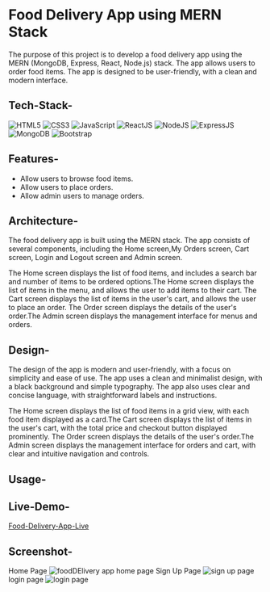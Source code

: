 # Food Delivery App using MERN Stack

The purpose of this project is to develop a food delivery app using the MERN (MongoDB, Express, React, Node.js) stack. The app allows users to order food items. The app is designed to be user-friendly, with a clean and modern interface.


## Tech-Stack-

<div align="left">
<img alt="HTML5" src="https://img.shields.io/badge/html5-%23E34F26.svg?style=for-the-badge&logo=html5&logoColor=white"/>
<img alt="CSS3" src="https://img.shields.io/badge/css3-%231572B6.svg?style=for-the-badge&logo=css3&logoColor=white"/> 
<img alt="JavaScript" src="https://img.shields.io/badge/javascript-%23323330.svg?style=for-the-badge&logo=javascript&logoColor=%23F7DF1E"/>
<img alt="ReactJS" src="https://img.shields.io/badge/react-%2320232a.svg?style=for-the-badge&logo=react&logoColor=%2361DAFB"/>
<img alt="NodeJS" src="https://img.shields.io/badge/node.js-6DA55F?style=for-the-badge&logo=node.js&logoColor=white"/>
<img alt="ExpressJS" src="https://img.shields.io/badge/express.js-%23404d59.svg?style=for-the-badge&logo=express&logoColor=%2361DAFB"/>
<img alt="MongoDB" src="https://img.shields.io/badge/MongoDB-%234ea94b.svg?style=for-the-badge&logo=mongodb&logoColor=white"/>
<img alt="Bootstrap" src="https://img.shields.io/badge/bootstrap-%23563D7C.svg?style=for-the-badge&logo=bootstrap&logoColor=white"/>
</div>


## Features-

- Allow users to browse food items.
- Allow users to place orders.
- Allow admin users to manage orders.

## Architecture-

The food delivery app is built using the MERN stack. The app consists of several components, including the Home screen,My Orders screen, Cart screen, Login and Logout screen and Admin screen. 

The Home screen displays the list of food items, and includes a search bar and number of items to be ordered options.The Home screen displays the list of items in the menu, and allows the user to add items to their cart. The Cart screen displays the list of items in the user's cart, and allows the user to place an order. The Order screen displays the details of the user's order.The Admin screen displays the management interface for menus and orders.

## Design-

The design of the app is modern and user-friendly, with a focus on simplicity and ease of use. The app uses a clean and minimalist design, with a black background and simple typography. The app also uses clear and concise language, with straightforward labels and instructions.

The Home screen displays the list of food items in a grid view, with each food item displayed as a card.The Cart screen displays the list of items in the user's cart, with the total price and checkout button displayed prominently. The Order screen displays the details of the user's order.The Admin screen displays the management interface for orders and cart, with clear and intuitive navigation and controls.

<!-- The app is designed to be scalable and modular, with a clean and organized codebase. The backend API is implemented using Express.js and Mongoose, with separate controllers and models for each component. The frontend is implemented using React, with separate components for each screen and functionality.-->

## Usage-



## Live-Demo-

[Food-Delivery-App-Live]()


## Screenshot-
Home Page
![foodDElivery app home page](https://github.com/vikeshpatidar123/foodDeliveryAPP/assets/90331750/50955c5d-41fb-40c0-b2c8-47978620727d)
Sign Up Page
![sign up page](https://github.com/vikeshpatidar123/foodDeliveryAPP/assets/90331750/d6ea82d0-59ff-467e-84d4-f785f044cc53)
login page
![login page](https://github.com/vikeshpatidar123/foodDeliveryAPP/assets/90331750/b1b9955c-0bda-4c6c-b3ab-c8fae6686617)




